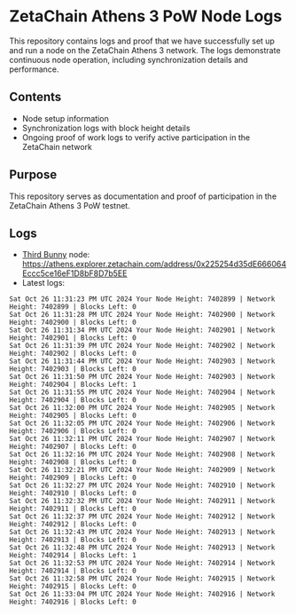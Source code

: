 # ZetaChain Athens 3 PoW Node Logs
This repository contains logs and proof that we have successfully set up and run a node on the ZetaChain Athens 3 network. The logs demonstrate continuous node operation, including synchronization details and performance.

## Contents
- Node setup information
- Synchronization logs with block height details
- Ongoing proof of work logs to verify active participation in the ZetaChain network

## Purpose
This repository serves as documentation and proof of participation in the ZetaChain Athens 3 PoW testnet.

## Logs

- [Third Bunny](https://thirdbunny.xyz/) node: https://athens.explorer.zetachain.com/address/0x225254d35dE666064Eccc5ce16eF1D8bF8D7b5EE
- Latest logs:
```
Sat Oct 26 11:31:23 PM UTC 2024 Your Node Height: 7402899 | Network Height: 7402899 | Blocks Left: 0
Sat Oct 26 11:31:28 PM UTC 2024 Your Node Height: 7402900 | Network Height: 7402900 | Blocks Left: 0
Sat Oct 26 11:31:34 PM UTC 2024 Your Node Height: 7402901 | Network Height: 7402901 | Blocks Left: 0
Sat Oct 26 11:31:39 PM UTC 2024 Your Node Height: 7402902 | Network Height: 7402902 | Blocks Left: 0
Sat Oct 26 11:31:44 PM UTC 2024 Your Node Height: 7402903 | Network Height: 7402903 | Blocks Left: 0
Sat Oct 26 11:31:50 PM UTC 2024 Your Node Height: 7402903 | Network Height: 7402904 | Blocks Left: 1
Sat Oct 26 11:31:55 PM UTC 2024 Your Node Height: 7402904 | Network Height: 7402904 | Blocks Left: 0
Sat Oct 26 11:32:00 PM UTC 2024 Your Node Height: 7402905 | Network Height: 7402905 | Blocks Left: 0
Sat Oct 26 11:32:05 PM UTC 2024 Your Node Height: 7402906 | Network Height: 7402906 | Blocks Left: 0
Sat Oct 26 11:32:11 PM UTC 2024 Your Node Height: 7402907 | Network Height: 7402907 | Blocks Left: 0
Sat Oct 26 11:32:16 PM UTC 2024 Your Node Height: 7402908 | Network Height: 7402908 | Blocks Left: 0
Sat Oct 26 11:32:21 PM UTC 2024 Your Node Height: 7402909 | Network Height: 7402909 | Blocks Left: 0
Sat Oct 26 11:32:27 PM UTC 2024 Your Node Height: 7402910 | Network Height: 7402910 | Blocks Left: 0
Sat Oct 26 11:32:32 PM UTC 2024 Your Node Height: 7402911 | Network Height: 7402911 | Blocks Left: 0
Sat Oct 26 11:32:37 PM UTC 2024 Your Node Height: 7402912 | Network Height: 7402912 | Blocks Left: 0
Sat Oct 26 11:32:43 PM UTC 2024 Your Node Height: 7402913 | Network Height: 7402913 | Blocks Left: 0
Sat Oct 26 11:32:48 PM UTC 2024 Your Node Height: 7402913 | Network Height: 7402914 | Blocks Left: 1
Sat Oct 26 11:32:53 PM UTC 2024 Your Node Height: 7402914 | Network Height: 7402914 | Blocks Left: 0
Sat Oct 26 11:32:58 PM UTC 2024 Your Node Height: 7402915 | Network Height: 7402915 | Blocks Left: 0
Sat Oct 26 11:33:04 PM UTC 2024 Your Node Height: 7402916 | Network Height: 7402916 | Blocks Left: 0
```
